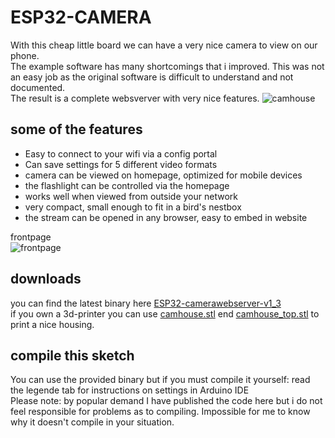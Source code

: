 # ESP32-CAMERA
With this cheap little board we can have a very nice camera to view on our phone. <br> 
The example software has many shortcomings that i improved. This was not an easy job as the original software is difficult to understand and not documented.<br>The result is a complete websverver with very nice features.
![camhouse](https://github.com/patience4711/ESP32-CAMERA/assets/12282915/22a264fe-db46-47ee-ad5b-8151959807ca)

## some of the features
- Easy to connect to your wifi via a config portal
- Can save settings for 5 different video formats
- camera can be viewed on homepage, optimized for mobile devices
- the flashlight can be controlled via the homepage
- works well when viewed from outside your network
- very compact, small enough to fit in a bird's nestbox
- the stream can be opened in any browser, easy to embed in website

frontpage<br>
![frontpage](https://github.com/patience4711/ESP32-CAMERA/assets/12282915/c96e1cb3-6924-4acb-8fa0-94ae172bee7d)
   
## downloads
you can find the latest binary here [ESP32-camerawebserver-v1_3](https://github.com/patience4711/ESP32-CAMERA/blob/main/ESP32CameraWebServer_v1_3.ino.esp32.bin)<br>
if you own a 3d-printer you can use [camhouse.stl](https://github.com/patience4711/ESP32-CAMERA/blob/main/camhouse.stl) end [camhouse_top.stl](https://github.com/patience4711/ESP32-CAMERA/blob/main/camhouse_TOP.stl) to print a nice housing.

## compile this sketch
You can use the provided binary but if you must compile it yourself: read the legende tab for instructions on settings in Arduino IDE
<br>Please note: by popular demand I have published the code here but i do not feel responsible for problems as to compiling. Impossible for me to know why it doesn't compile in your situation.
